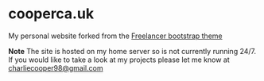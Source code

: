 cooperca.uk
=========================

My personal website forked from the [Freelancer bootstrap theme ](http://startbootstrap.com/templates/freelancer/)

**Note** The site is hosted on my home server so is not currently running 24/7. If you would like to take a look at my projects please let me know at charliecooper98@gmail.com
